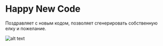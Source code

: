 # Happy New Code

Поздравляет с новым кодом, позволяет сгенерировать собственную елку и пожелание.
 
![alt text](screenshots/1.jpg "Скриншотичек")
